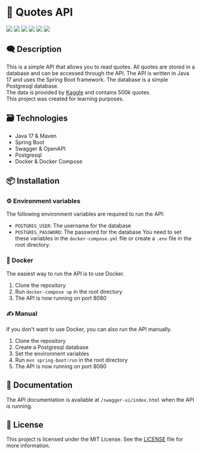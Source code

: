 # 📖 Quotes API

<img src="https://img.shields.io/badge/Sonarqube-5190cf?style=for-the-badge&logo=sonarqube&logoColor=white">
<img src="https://img.shields.io/badge/Postgresql-336791?style=for-the-badge&logo=postgresql&logoColor=white">
<img src="https://img.shields.io/badge/Docker-2496ed?style=for-the-badge&logo=docker&logoColor=white">
<img src="https://img.shields.io/badge/Spring_Boot-6db33f?style=for-the-badge&logo=spring-boot&logoColor=white">
<img src="https://img.shields.io/badge/Java-007396?style=for-the-badge&logo=java&logoColor=white">
<img src="https://img.shields.io/badge/VSCode-0078D4?style=for-the-badge&logo=visual%20studio%20code&logoColor=white">


## 🗨️ Description
This is a simple API that allows you to read quotes. All quotes are stored in a database and can be accessed through the API. The API is written in Java 17 and uses the Spring Boot framework. The database is a simple Postgresql database.  
The data is provided by [Kaggle](https://www.kaggle.com/datasets/manann/quotes-500k) and contains 500k quotes.  
This project was created for learning purposes.
## 🗃️ Technologies
- Java 17 & Maven
- Spring Boot
- Swagger & OpenAPI
- Postgresql
- Docker & Docker Compose
## 📦 Installation
### ⚙️ Environment variables
The following environment variables are required to run the API:
- `POSTGRES_USER`: The username for the database
- `POSTGRES_PASSWORD`: The password for the database
You need to set these variables in the `docker-compose.yml` file or create a `.env` file in the root directory.
### 🐋 Docker
The easiest way to run the API is to use Docker.
1. Clone the repository
2. Run `docker-compose up` in the root directory
3. The API is now running on port 8080
### ✍️ Manual
If you don't want to use Docker, you can also run the API manually.
1. Clone the repository
2. Create a Postgresql database
3. Set the environment variables
4. Run `mvn spring-boot:run` in the root directory
5. The API is now running on port 8080

## 📜 Documentation
The API documentation is available at `/swagger-ui/index.html` when the API is running.
## 🪪 License
This project is licensed under the MIT License. See the [LICENSE](LICENSE) file for more information.